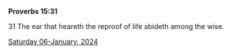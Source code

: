 **Proverbs 15:31**

31 The ear that heareth the reproof of life abideth among the wise.

[Saturday 06-January, 2024](https://getbible.net/kjv/Proverbs/15/31)
